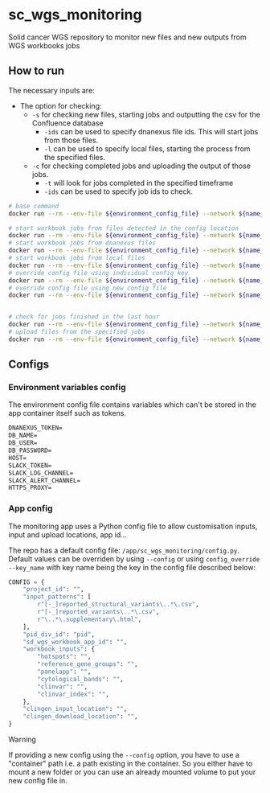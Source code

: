# sc_wgs_monitoring

Solid cancer WGS repository to monitor new files and new outputs from WGS workbooks jobs

## How to run

The necessary inputs are:

- The option for checking:
  - `-s` for checking new files, starting jobs and outputting the csv for the Confluence database
    - `-ids` can be used to specify dnanexus file ids. This will start jobs from those files.
    - `-l` can be used to specify local files, starting the process from the specified files.
  - `-c` for checking completed jobs and uploading the output of those jobs.
    - `-t` will look for jobs completed in the specified timeframe
    - `-ids` can be used to specify job ids to check.

```sh
# base command
docker run --rm --env-file ${environment_config_file} --network ${name_of_the_network_in_docker-compose} -v ${local_path_where_inputs_are_located}:/app/sc_wgs_monitoring/inputs -v ${local_path_to_download_workbooks_to}:/app/sc_wgs_monitoring/output -v ${local_path_to_logs}:/app/sc_wgs_monitoring/logs/ ${image_name}:${image_version} sh -c 'python3 /app/sc_wgs_monitoring/main.py ...'

# start workbook jobs from files detected in the config location
docker run --rm --env-file ${environment_config_file} --network ${name_of_the_network_in_docker-compose} -v ${local_path_where_inputs_are_located}:/app/sc_wgs_monitoring/inputs -v ${local_path_to_download_workbooks_to}:/app/sc_wgs_monitoring/output -v ${local_path_to_logs}:/app/sc_wgs_monitoring/logs/ ${image_name}:${image_version} sh -c 'python3 /app/sc_wgs_monitoring/main.py -s'
# start workbook jobs from dnanexus files
docker run --rm --env-file ${environment_config_file} --network ${name_of_the_network_in_docker-compose} -v ${local_path_where_inputs_are_located}:/app/sc_wgs_monitoring/inputs -v ${local_path_to_download_workbooks_to}:/app/sc_wgs_monitoring/output -v ${local_path_to_logs}:/app/sc_wgs_monitoring/logs/ ${image_name}:${image_version} sh -c 'python3 /app/sc_wgs_monitoring/main.py -s -ids ${file_id} ${file_id} ${file_id}'
# start workbook jobs from local files
docker run --rm --env-file ${environment_config_file} --network ${name_of_the_network_in_docker-compose} -v ${local_path_where_inputs_are_located}:/app/sc_wgs_monitoring/inputs -v ${local_path_to_download_workbooks_to}:/app/sc_wgs_monitoring/output -v ${local_path_to_logs}:/app/sc_wgs_monitoring/logs/ ${image_name}:${image_version} sh -c 'python3 /app/sc_wgs_monitoring/main.py -s -l ${file} ${file} ${file}'
# override config file using individual config key
docker run --rm --env-file ${environment_config_file} --network ${name_of_the_network_in_docker-compose} -v ${local_path_where_inputs_are_located}:/app/sc_wgs_monitoring/inputs -v ${local_path_to_download_workbooks_to}:/app/sc_wgs_monitoring/output -v ${local_path_to_logs}:/app/sc_wgs_monitoring/logs/ ${image_name}:${image_version} sh -c 'python3 /app/sc_wgs_monitoring/main.py -s config_override -project_id project-xxxxxxxxxxxxxxxxxxxxxxxx'
# override config file using new config file
docker run --rm --env-file ${environment_config_file} --network ${name_of_the_network_in_docker-compose} -v ${local_path_where_inputs_are_located}:/app/sc_wgs_monitoring/inputs -v ${local_path_to_download_workbooks_to}:/app/sc_wgs_monitoring/output -v ${local_path_to_logs}:/app/sc_wgs_monitoring/logs/ ${image_name}:${image_version} sh -c 'python3 /app/sc_wgs_monitoring/main.py -s -c /app/sc_wgs_monitoring/inputs/new_config'


# check for jobs finished in the last hour
docker run --rm --env-file ${environment_config_file} --network ${name_of_the_network_in_docker-compose} -v ${local_path_where_inputs_are_located}:/app/sc_wgs_monitoring/inputs -v ${local_path_to_download_workbooks_to}:/app/sc_wgs_monitoring/output -v ${local_path_to_logs}:/app/sc_wgs_monitoring/logs/ ${image_name}:${image_version} sh -c 'python3 /app/sc_wgs_monitoring/main.py -j -t 1h'
# upload files from the specified jobs
docker run --rm --env-file ${environment_config_file} --network ${name_of_the_network_in_docker-compose} -v ${local_path_where_inputs_are_located}:/app/sc_wgs_monitoring/inputs -v ${local_path_to_download_workbooks_to}:/app/sc_wgs_monitoring/output -v ${local_path_to_logs}:/app/sc_wgs_monitoring/logs/ ${image_name}:${image_version} sh -c 'python3 /app/sc_wgs_monitoring/main.py -j -ids ${job_id}'
```

## Configs

### Environment variables config

The environment config file contains variables which can't be stored in the app container itself such as tokens.

```txt
DNANEXUS_TOKEN=
DB_NAME=
DB_USER=
DB_PASSWORD=
HOST=
SLACK_TOKEN=
SLACK_LOG_CHANNEL=
SLACK_ALERT_CHANNEL=
HTTPS_PROXY=
```

### App config

The monitoring app uses a Python config file to allow customisation inputs, input and upload locations, app id...

The repo has a default config file: `/app/sc_wgs_monitoring/config.py`. Default values can be overriden by using `--config` or using `config_override --key_name` with key name being the key in the config file described below:

```python
CONFIG = {
    "project_id": "",
    "input_patterns": [
        r"[-_]reported_structural_variants\..*\.csv",
        r"[-_]reported_variants\..*\.csv",
        r"\..*\.supplementary\.html",
    ],
    "pid_div_id": "pid",
    "sd_wgs_workbook_app_id": "",
    "workbook_inputs": {
        "hotspots": "",
        "reference_gene_groups": "",
        "panelapp": "",
        "cytological_bands": "",
        "clinvar": "",
        "clinvar_index": "",
    },
    "clingen_input_location": "",
    "clingen_download_location": "",
}
```

> [!WARNING]
> If providing a new config using the `--config` option, you have to use a "container" path i.e. a path existing in the container. So you either have to mount a new folder or you can use an already mounted volume to put your new config file in.
